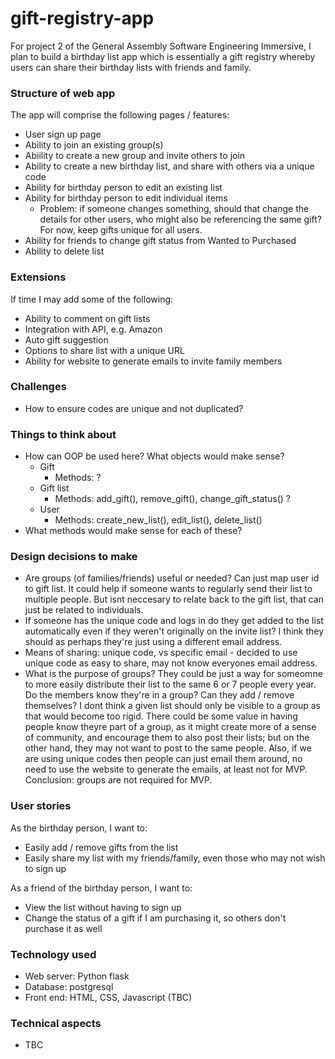 # gift-registry-app
For project 2 of the General Assembly Software Engineering Immersive, I plan to build a birthday list app which is essentially a gift registry whereby users can share their birthday lists with friends and family.


### Structure of web app
The app will comprise the following pages / features:
* User sign up page
* Ability to join an existing group(s) 
* Abiility to create a new group and invite others to join
* Ability to create a new birthday list, and share with others via a unique code 
* Ability for birthday person to edit an existing list
* Ability for birthday person to edit individual items
    * Problem: if someone changes something, should that change the details for other users, who might also be referencing the same gift? For now, keep gifts unique for all users. 
* Ability for friends to change gift status from Wanted to Purchased
* Ability to delete list


### Extensions 
If time I may add some of the following:
* Ability to comment on gift lists
* Integration with API, e.g. Amazon
* Auto gift suggestion
* Options to share list with a unique URL
* Ability for website to generate emails to invite family members


### Challenges
* How to ensure codes are unique and not duplicated?

### Things to think about 
* How can OOP be used here? What objects would make sense?
    * Gift
        * Methods: ?  
    * Gift list
        * Methods: add_gift(), remove_gift(), change_gift_status() ? 
    * User 
        * Methods: create_new_list(), edit_list(), delete_list()  
* What methods would make sense for each of these? 


### Design decisions to make
* Are groups (of families/friends) useful or needed? Can just map user id to gift list. It could help if someone wants to regularly send their list to multiple people. But isnt neccesary to relate back to the gift list, that can just be related to individuals.  
* If someone has the unique code and logs in do they get added to the list automatically even if they weren't originally on the invite list? I think they should as perhaps they're just using a different email address. 
* Means of sharing: unique code, vs specific email - decided to use unique code as easy to share, may not know everyones email address.
* What is the purpose of groups? They could be just a way for someomne to more easily distribute their list to the same 6 or 7 people every year. Do the members know they're in a group? Can they add / remove themselves? I dont think a given list should only be visible to a group as that would become too rigid. There could be some value in having people know theyre part of a group, as it might create more of a sense of community, and encourage them to also post their lists; but on the other hand, they may not want to post to the same people. Also, if we are using unique codes then people can just email them around, no need to use the website to generate the emails, at least not for MVP. Conclusion: groups are not required for MVP.

### User stories 
As the birthday person, I want to:
* Easily add / remove gifts from the list
* Easily share my list with my friends/family, even those who may not wish to sign up

As a friend of the birthday person, I want to:
* View the list without having to sign up
* Change the status of a gift if I am purchasing it, so others don't purchase it as well


### Technology used
* Web server: Python flask
* Database: postgresql 
* Front end: HTML, CSS, Javascript (TBC)


### Technical aspects
* TBC